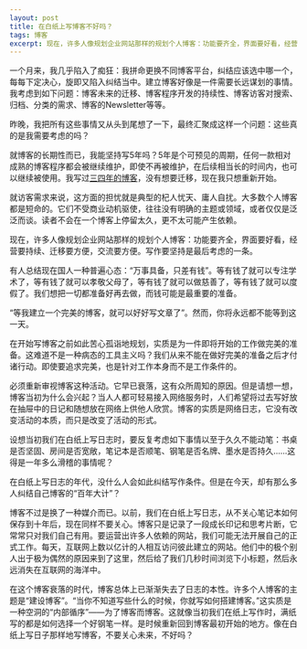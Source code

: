 ```yaml
---
layout: post
title: 在白纸上写博客不好吗？
tags: 博客
excerpt: 现在，许多人像规划企业网站那样的规划个人博客：功能要齐全，界面要好看，经营要持续、迁移要方便，交流要方便。写作要坚持是最后考虑的一条。
---
```


一个月来，我几乎陷入了痴狂：我拼命更换不同博客平台，纠结应该选中哪一个，每每下定决心，旋即又陷入纠结当中。建立博客好像是一件需要长远谋划的事情。我考虑到如下问题：博客未来的迁移、博客程序开发的持续性、博客访客对搜索、归档、分类的需求、博客的Newsletter等等。

昨晚，我把所有这些事情又从头到尾想了一下，最终汇聚成这样一个问题：这些真的是我需要考虑的吗？

就博客的长期性而已，我能坚持写5年吗？5年是个可预见的周期，任何一款相对成熟的博客程序都会被继续维护，即使不再被维护，在后续相当长的时间内，也可以继续被使用。我写过[三四年的博客](http://kmt.bitcron.com/)，没有想要迁移，现在我只想重新开始。

就访客需求来说，这方面的担忧就是典型的杞人忧天、庸人自扰。大多数个人博客都是短命的。它们不受商业动机驱使，往往没有明确的主题或领域，或者仅仅是泛泛而谈。读者不会在一个博客上停留太久，更不太可能产生依赖。

现在，许多人像规划企业网站那样的规划个人博客：功能要齐全，界面要好看，经营要持续、迁移要方便，交流要方便。写作要坚持是最后考虑的一条。

有人总结现在国人一种普遍心态：“万事具备，只差有钱”。等有钱了就可以专注学术了，等有钱了就可以孝敬父母了，等有钱了就可以做慈善了，等有钱了就可以度假了。我们想把一切都准备好再去做，而钱可能是最重要的准备。

“等我建立一个完美的博客，就可以好好写文章了”。然而，你将永远都不能等到这一天。

在开始写博客之前如此苦心孤诣地规划，实质是为一件即将开始的工作做完美的准备。这难道不是一种病态的工具主义吗？我们从来不能在做好完美的准备之后才付诸行动。即使要追求完美，也是针对工作本身而不是工作条件的。

必须重新审视博客这种活动。它早已衰落，这有众所周知的原因。但是请想一想，博客当初为什么会兴起？当人人都可轻易接入网络服务时，人们希望将过去写好放在抽屉中的日记和随想放在网络上供他人欣赏。博客的实质是网络日志，它没有改变活动的本质，而只是改变了活动的形式。

设想当初我们在白纸上写日志时，要反复考虑如下事情以至于久久不能动笔：书桌是否坚固、房间是否宽敞，笔记本是否顺笔、钢笔是否名牌、墨水是否持久……这得是一年多么滑稽的事情呢？

在白纸上写日志的年代，没什么人会如此纠结写作条件。但是在今天，却有那么多人纠结自己博客的“百年大计”？

博客不过是换了一种媒介而已。以前，我们在白纸上写日志，从不关心笔记本如何保存到十年后，现在同样不要关心。博客只是记录了一段成长印记和思考片断，它常常只对我们自己有用。要运营出许多人依赖的网站，我们可能无法开展自己的正式工作。每天，互联网上数以亿计的人相互访问彼此建立的网站。他们中的极个别人出于极为偶然的原因来到了这里，然后给了我们几秒时间浏览下小标题，然后永远消失在互联网的海洋中。

在这个博客衰落的时代，博客总体上已渐渐失去了日志的本性。许多个人博客的主题是“建设博客”。“当你不知道写些什么的时候，你就写如何搭建博客。”这实质是一种空洞的“内部循序”——为了博客而博客。这就像当初我们在纸上写作时，满纸写的都是如何选择一个好钢笔一样。是时候重新回到博客最初开始的地方。像在白纸上写日子那样地写博客，不要关心未来，不好吗？